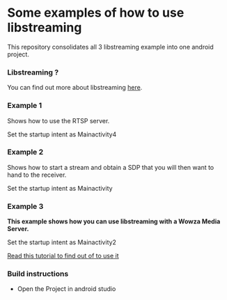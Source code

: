 # Some examples of how to use libstreaming

This repository consolidates all 3 libstreaming example into one android project.

### Libstreaming ?

You can find out more about libstreaming [here](https://github.com/fyhertz/libstreaming).

### Example 1

Shows how to use the RTSP server.

Set the startup intent as Mainactivity4

### Example 2

Shows how to start a stream and obtain a SDP that you will then want to hand to the receiver.

Set the startup intent as Mainactivity

### Example 3

**This example shows how you can use libstreaming with a Wowza Media Server.**

Set the startup intent as Mainactivity2

[Read this tutorial to find out of to use it](https://github.com/fyhertz/libstreaming/wiki/Using-libstreaming-with-Wowza-Media-Server)

### Build instructions

- Open the Project in android studio